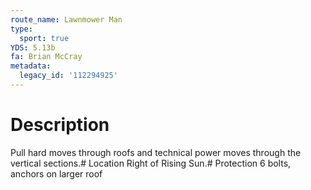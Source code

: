 ```yaml
---
route_name: Lawnmower Man
type:
  sport: true
YDS: 5.13b
fa: Brian McCray
metadata:
  legacy_id: '112294925'
---
```

# Description
Pull hard moves through roofs and technical power moves through the vertical sections.# Location
Right of Rising Sun.# Protection
6 bolts, anchors on larger roof